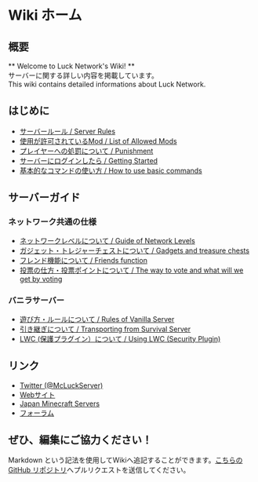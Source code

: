 # Wiki ホーム

## 概要
  ** Welcome to Luck Network's Wiki! **   
	サーバーに関する詳しい内容を掲載しています。   
	This wiki contains detailed informations about Luck Network.   

## はじめに
  * [サーバールール / Server Rules](rules.md)
  * [使用が許可されているMod / List of Allowed Mods](mods.md)
  * [プレイヤーへの処罰について / Punishment](punish.md)
  * [サーバーにログインしたら / Getting Started](getting.md)
  * [基本的なコマンドの使い方 / How to use basic commands](basic_cmds.md)

## サーバーガイド
### ネットワーク共通の仕様
  * [ネットワークレベルについて / Guide of Network Levels](nlv.md)
  * [ガジェット・トレジャーチェストについて / Gadgets and treasure chests](gadgets.md)
  * [フレンド機能について / Friends function](friends.md)
  * [投票の仕方・投票ポイントについて / The way to vote and what will we get by voting](vote.md)

### バニラサーバー
  * [遊び方・ルールについて / Rules of Vanilla Server](vanilla_rules.md)
  * [引き継ぎについて / Transporting from Survival Server](vanilla_trans.md)
  * [LWC (保護プラグイン）について / Using LWC (Security Plugin)](lwc.md)

## リンク
  * [Twitter (@McLuckServer)](https://twitter.com/McLuckServer)
  * [Webサイト](https://lucknetwork.jp)
  * [Japan Minecraft Servers](https://minecraft.jp/servers/lucknetwork.jp)
  * [フォーラム](https://forum.lucknetwork.jp/)

## ぜひ、編集にご協力ください！
Markdown という記法を使用してWikiへ追記することができます。[こちらの GitHub リポジトリ](https://github.com/lucknet/luckwiki)へプルリクエストを送信してください。